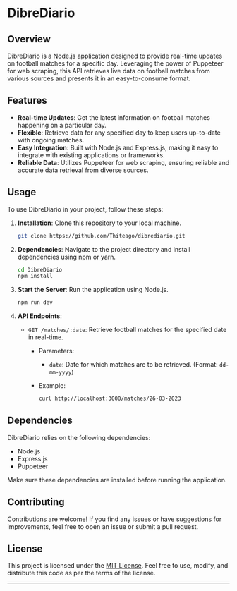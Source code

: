 # DibreDiario

## Overview

DibreDiario is a Node.js application designed to provide real-time updates on football matches for a specific day. Leveraging the power of Puppeteer for web scraping, this API retrieves live data on football matches from various sources and presents it in an easy-to-consume format.

## Features

- **Real-time Updates**: Get the latest information on football matches happening on a particular day.
- **Flexible**: Retrieve data for any specified day to keep users up-to-date with ongoing matches.
- **Easy Integration**: Built with Node.js and Express.js, making it easy to integrate with existing applications or frameworks.
- **Reliable Data**: Utilizes Puppeteer for web scraping, ensuring reliable and accurate data retrieval from diverse sources.

## Usage

To use DibreDiario in your project, follow these steps:

1. **Installation**: Clone this repository to your local machine.

    ```bash
    git clone https://github.com/Thiteago/dibrediario.git
    ```

2. **Dependencies**: Navigate to the project directory and install dependencies using npm or yarn.

    ```bash
    cd DibreDiario
    npm install
    ```

3. **Start the Server**: Run the application using Node.js.

    ```bash
    npm run dev
    ```

4. **API Endpoints**:

    - `GET /matches/:date`: Retrieve football matches for the specified date in real-time.

        - Parameters:
            - `date`: Date for which matches are to be retrieved. (Format: `dd-mm-yyyy`)

        - Example:
            ```bash
            curl http://localhost:3000/matches/26-03-2023
            ```

## Dependencies

DibreDiario relies on the following dependencies:

- Node.js
- Express.js
- Puppeteer

Make sure these dependencies are installed before running the application.

## Contributing

Contributions are welcome! If you find any issues or have suggestions for improvements, feel free to open an issue or submit a pull request.

## License

This project is licensed under the [MIT License](LICENSE). Feel free to use, modify, and distribute this code as per the terms of the license.

---
